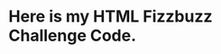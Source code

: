 <h1 id="here-is-my-html-fizzbuzz-challenge-code-">Here is my HTML Fizzbuzz Challenge Code.</h1>

<!DOCTYPE html>
<html>
<head>
<meta charset="UTF-8">
<title>Fizz Buzz</title>
<script>

function fizzbuzz() {
	var display = document.getElementById('display');
	var displayHTML = "";
	for (i = 0; i < 101; i++) {
		if (i % 15 == 0) displayHTML += "<p>" + "Fizzbuzz" + "</p>";
		else if (i % 3 == 0) displayHTML += "<p>" + "Fizz" + "</p>";
		else if (i % 5 == 0) displayHTML += "<p>" + "Buzz" + "</p>";
		else displayHTML += "<p>" + i + "</p>";	
	}
	display.innerHTML = displayHTML
}

</script>

</head>

<body onload="fizzbuzz()">
<div id="display">

</div>
</body>

</html>
